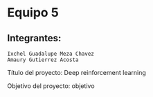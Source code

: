# Equipo 5

## Integrantes:

    Ixchel Guadalupe Meza Chavez  
    Amaury Gutierrez Acosta  

Título del proyecto: Deep reinforcement learning 

Objetivo del proyecto: objetivo
